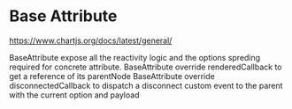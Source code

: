 # Base Attribute

https://www.chartjs.org/docs/latest/general/

BaseAttribute expose all the reactivity logic and the options spreding required for concrete attribute.
BaseAttribute override renderedCallback to get a reference of its parentNode
BaseAttribute override disconnectedCallback to dispatch a disconnect custom event to the parent with the current option and payload

